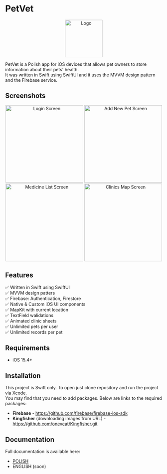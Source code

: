 # PetVet
<p align="center">
	<img src="http://mgorzkowski.pl/wp-content/uploads/2022/10/petVietIcon.png)" alt="Logo" width="120" >
</p>
PetVet is a Polish app for iOS devices that allows pet owners to store information about their pets' health.<br>
It was written in Swift using SwiftUI and it uses the MVVM design pattern and the Firebase service.

## Screenshots
<p align="center">
	<img src="http://mgorzkowski.pl/wp-content/uploads/2022/10/login-screen-iphone13promax.png" alt="Login Screen" width="249">
	<img src="http://mgorzkowski.pl/wp-content/uploads/2022/10/add-pet-screen-iphone13promax.png" alt="Add New Pet Screen" width="249">
	<img src="http://mgorzkowski.pl/wp-content/uploads/2022/10/medicine-list-screen-iphone13promax.png" alt="Medicine List Screen" width="249">
	<img src="http://mgorzkowski.pl/wp-content/uploads/2022/10/clinics-map-screen-iphone13promax.png" alt="Clinics Map Screen" width="249">
</p>

## Features
:white_check_mark: Written in Swift using SwiftUI<br>
:white_check_mark: MVVM design patters<br>
:white_check_mark: Firebase: Authentication, Firestore<br>
:white_check_mark: Native & Custom iOS UI components<br>
:white_check_mark: MapKit with current location<br>
:white_check_mark: TextField walidations<br>
:white_check_mark: Animated clinic sheets<br>
:white_check_mark: Unlimited pets per user<br>
:white_check_mark: Unlimited records per pet<br>

## Requirements
- iOS 15.4+

## Installation
This project is Swift only. To open just clone repository and run the project via Xcode.<br>
You may find that you need to add packages. Below are links to the required packages:
- **Firebase** - https://github.com/firebase/firebase-ios-sdk
- **Kingfisher** (downloading images from URL) - https://github.com/onevcat/Kingfisher.git

## Documentation
Full documentation is available here:<br>
- <a href="https://github.com/MichalGorzkowski/petvet/blob/main/DOCUMENTATION-PL.md">POLISH</a><br>
- ENGLISH (soon)